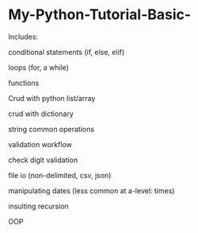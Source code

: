 # My-Python-Tutorial-Basic-
Includes:

conditional statements (if, else, elif)

loops (for, a while)

functions

Crud with python list/array

crud with dictionary

string common operations

validation workflow

check digit validation

file io (non-delimited, csv, json)

manipulating dates (less common at a-level: times)

insulting recursion

OOP
